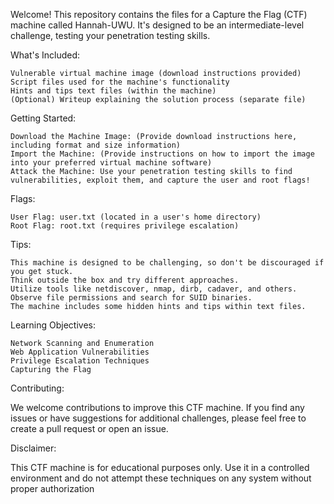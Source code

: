 Welcome!  This repository contains the files for a Capture the Flag (CTF) machine called Hannah-UWU. It's designed to be an intermediate-level challenge, testing your penetration testing skills.

What's Included:

    Vulnerable virtual machine image (download instructions provided)
    Script files used for the machine's functionality
    Hints and tips text files (within the machine)
    (Optional) Writeup explaining the solution process (separate file)

Getting Started:

    Download the Machine Image: (Provide download instructions here, including format and size information)
    Import the Machine: (Provide instructions on how to import the image into your preferred virtual machine software)
    Attack the Machine: Use your penetration testing skills to find vulnerabilities, exploit them, and capture the user and root flags!

Flags:

    User Flag: user.txt (located in a user's home directory)
    Root Flag: root.txt (requires privilege escalation)

Tips:

    This machine is designed to be challenging, so don't be discouraged if you get stuck.
    Think outside the box and try different approaches.
    Utilize tools like netdiscover, nmap, dirb, cadaver, and others.
    Observe file permissions and search for SUID binaries.
    The machine includes some hidden hints and tips within text files.

Learning Objectives:

    Network Scanning and Enumeration
    Web Application Vulnerabilities
    Privilege Escalation Techniques
    Capturing the Flag

Contributing:

We welcome contributions to improve this CTF machine. If you find any issues or have suggestions for additional challenges, please feel free to create a pull request or open an issue.

Disclaimer:

This CTF machine is for educational purposes only. Use it in a controlled environment and do not attempt these techniques on any system without proper authorization
